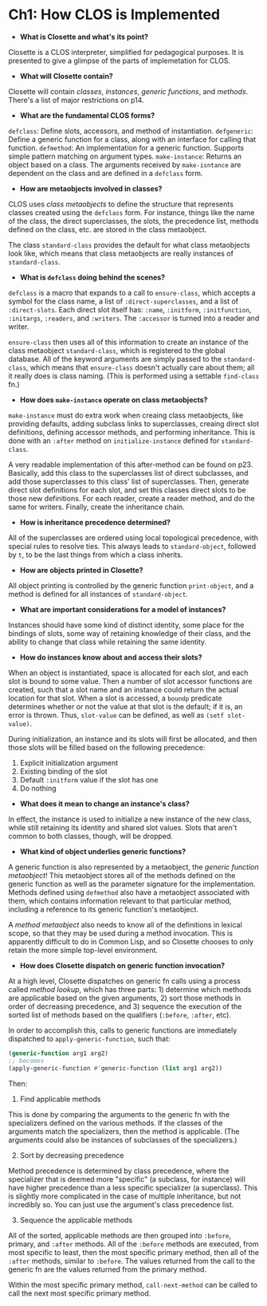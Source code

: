 # Ch1: How CLOS is Implemented

- **What is Closette and what's its point?**

Closette is a CLOS interpreter, simplified for pedagogical purposes. It is presented to give a glimpse of the parts of implemetation for CLOS.

- **What will Closette contain?**

Closette will contain _classes_, _instances_, _generic functions_, and _methods_. There's a list of major restrictions on p14.

- **What are the fundamental CLOS forms?**

`defclass`: Define slots, accessors, and method of instantiation.
`defgeneric`: Define a generic function for a class, along with an interface for calling that function.
`defmethod`: An implementation for a generic function. Supports simple pattern matching on argument types.
`make-instance`: Returns an object based on a class. The arguments received by `make-isntance` are dependent on the class and are defined in a `defclass` form.

- **How are metaobjects involved in classes?**

CLOS uses _class metaobjects_ to define the structure that represents classes created using the `defclass` form. For instance, things like the name of the class, the direct superclasses, the slots, the precedence list, methods defined on the class, etc. are stored in the class metaobject.

The class `standard-class` provides the default for what class metaobjects look like, which means that class metaobjects are really instances of `standard-class`.

- **What is `defclass` doing behind the scenes?**

`defclass` is a macro that expands to a call to `ensure-class`, which accepts a symbol for the class name, a list of `:direct-superclasses`, and a list of `:direct-slots`. Each direct slot itself has: `:name`, `:initform`, `:initfunction`, `:initargs`, `:readers`, and `:writers`. The `:accessor` is turned into a reader and writer.

`ensure-class` then uses all of this information to create an instance of the class metaobject `standard-class`, which is registered to the global database. All of the keyword arguments are simply passed to the `standard-class`, which means that `ensure-class` doesn't actually care about them; all it really does is class naming. (This is performed using a settable `find-class` fn.)

- **How does `make-instance` operate on class metaobjects?**

`make-instance` must do extra work when creaing class metaobjects, like providing defaults, adding subclass links to superclasses, creaing direct slot definitions, defining accessor methods, and performing inheritance. This is done with an `:after` method on `initialize-instance` defined for `standard-class`.

A very readable implementation of this after-method can be found on p23. Basically, add this class to the superclasses list of direct subclasses, and add those superclasses to this class' list of superclasses. Then, generate direct slot definitions for each slot, and set this classes direct slots to be those new definitions. For each reader, create a reader method, and do the same for writers. Finally, create the inheritance chain.

- **How is inheritance precedence determined?**

All of the superclasses are ordered using local topological precedence, with special rules to resolve ties. This always leads to `standard-object`, followed by `t`, to be the last things from which a class inherits.

- **How are objects printed in Closette?**

All object printing is controlled by the generic function `print-object`, and a method is defined for all instances of `standard-object`.

- **What are important considerations for a model of instances?**

Instances should have some kind of distinct identity, some place for the bindings of slots, some way of retaining knowledge of their class, and the ability to change that class while retaining the same identity.

- **How do instances know about and access their slots?**

When an object is instantiated, space is allocated for each slot, and each slot is bound to some value. Then a number of slot accessor functions are created, such that a slot name and an instance could return the actual location for that slot. When a slot is accessed, a `boundp` predicate determines whether or not the value at that slot is the default; if it is, an error is thrown. Thus, `slot-value` can be defined, as well as `(setf slot-value)`.

During initialization, an instance and its slots will first be allocated, and then those slots will be filled based on the following precedence:

1. Explicit initialization argument
2. Existing binding of the slot
3. Default `:initform` value if the slot has one
4. Do nothing

- **What does it mean to change an instance's class?**

In effect, the instance is used to initialize a new instance of the new class, while still retaining its identity and shared slot values. Slots that aren't common to both classes, though, will be dropped.

- **What kind of object underlies generic functions?**

A generic function is also represented by a metaobject, the _generic function metaobject_! This metaobject stores all of the methods defined on the generic function as well as the parameter signature for the implementation. Methods defined using `defmethod` also have a metaobject associated with them, which contains information relevant to that particular method, including a reference to its generic function's metaobject.

A _method metaobject_ also needs to know all of the definitions in lexical scope, so that they may be used during a method invocation. This is apparently difficult to do in Common Lisp, and so Closette chooses to only retain the more simple top-level environment.

- **How does Closette dispatch on generic function invocation?**

At a high level, Closette dispatches on generic fn calls using a process called _method lookup_, which has three parts: 1) determine which methods are applicable based on the given arguments, 2) sort those methods in order of decreasing precedence, and 3) sequence the execution of the sorted list of methods based on the qualifiers (`:before`, `:after`, etc).

In order to accomplish this, calls to generic functions are immediately dispatched to `apply-generic-function`, such that:

```cl
(generic-function arg1 arg2)
;; becomes
(apply-generic-function #'generic-function (list arg1 arg2))
```

Then:

1. Find applicable methods

This is done by comparing the arguments to the generic fn with the specializers defined on the various methods. If the classes of the arguments match the specializers, then the method is applicable. (The arguments could also be instances of subclasses of the specializers.)

2. Sort by decreasing precedence

Method precedence is determined by class precedence, where the specializer that is deemed more "specific" (a subclass, for instance) will have higher precedence than a less specific specializer (a superclass). This is slightly more complicated in the case of multiple inheritance, but not incredibly so. You can just use the argument's class precedence list.

3. Sequence the applicable methods

All of the sorted, applicable methods are then grouped into `:before`, primary, and `:after` methods. All of the `:before` methods are executed, from most specific to least, then the most specific primary method, then all of the `:after` methods, similar to `:before`. The values returned from the call to the generic fn are the values returned from the primary method.

Within the most specific primary method, `call-next-method` can be called to call the next most specific primary method.
